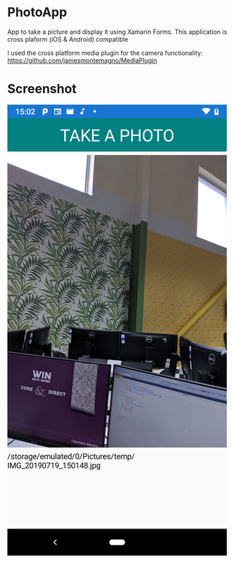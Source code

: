 # PhotoApp
App to take a picture and display it using Xamarin Forms. This application is cross plaform (iOS & Android) compatible

I used the cross platform media plugin for the camera functionality:  
https://github.com/jamesmontemagno/MediaPlugin

# Screenshot
![Xamarin Forms App](Screenshots/Screenshot_20190719-150235.png)

